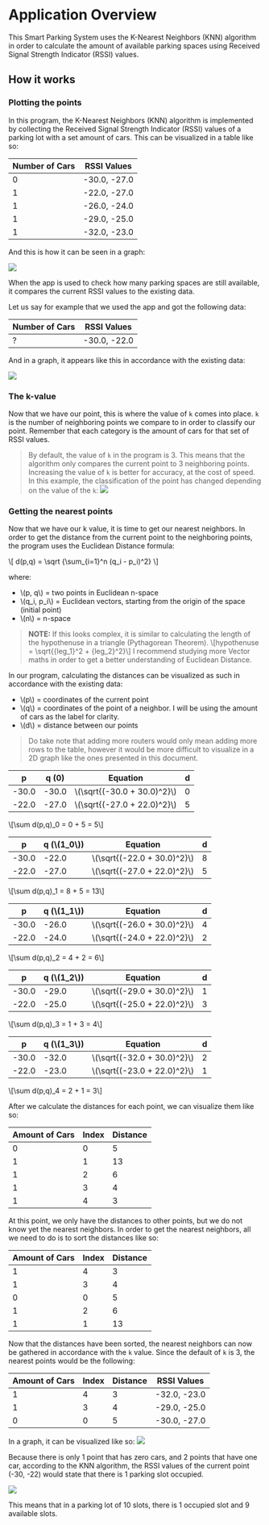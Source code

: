 # Application Overview
This Smart Parking System uses the K-Nearest Neighbors (KNN) algorithm in order to calculate the amount of available parking spaces
using Received Signal Strength Indicator (RSSI) values.

## How it works
### Plotting the points
In this program, the K-Nearest Neighbors (KNN) algorithm is implemented by collecting the Received Signal Strength Indicator (RSSI) values
of a parking lot with a set amount of cars. This can be visualized in a table like so:

| Number of Cars | RSSI Values  |
| -------------- | ------------ |
| 0              | -30.0, -27.0 |
| 1              | -22.0, -27.0 |
| 1              | -26.0, -24.0 |
| 1              | -29.0, -25.0 |
| 1              | -32.0, -23.0 |

And this is how it can be seen in a graph:

![](https://i.imgur.com/nZFeIgk.png)

When the app is used to check how many parking spaces are still available, it compares the current RSSI values to the existing data.

Let us say for example that we used the app and got the following data:

| Number of Cars | RSSI Values  |
| -------------- | ------------ |
| ?              | -30.0, -22.0 |

And in a graph, it appears like this in accordance with the existing data:

![](https://i.imgur.com/OpzUjGu.png)

### The k-value

Now that we have our point, this is where the value of `k` comes into place. `k` is the number of neighboring points we compare to in order to
classify our point. Remember that each category is the amount of cars for that set of RSSI values.

> By default, the value of `k` in the program is 3. This means that the algorithm only compares the current point to 3 neighboring points.
> Increasing the value of `k` is better for accuracy, at the cost of speed.
> In this example, the classification of the point has changed depending on the value of the `k`:
> ![](https://helloacm.com/wp-content/uploads/2016/03/2012-10-26-knn-concept.png)

### Getting the nearest points

Now that we have our k value, it is time to get our nearest neighbors.
In order to get the distance from the current point to the neighboring points, the program uses the Euclidean Distance formula:

\\[ d(p,q) = \sqrt {\sum_{i=1}^n (q_i - p_i)^2}  \\]

where:
- \\(p, q\\) = two points in Euclidean n-space
- \\(q_i, p_i\\) = Euclidean vectors, starting from the origin of the space (initial point)
- \\(n\\) = n-space

> **NOTE:** If this looks complex, it is similar to calculating the length of the hypothenuse in a triangle (Pythagorean Theorem).
> \\[hypothenuse = \sqrt{{leg_1}^2 + {leg_2}^2}\\]
> I recommend studying more Vector maths in order to get a better understanding of Euclidean Distance.

In our program, calculating the distances can be visualized as such in accordance with the existing data:
- \\(p\\) = coordinates of the current point
- \\(q\\) = coordinates of the point of a neighbor. I will be using the amount of cars as the label for clarity.
- \\(d\\) = distance between our points

> Do take note that adding more routers would only mean adding more rows to the table,
> however it would be more difficult to visualize in a 2D graph like the ones presented in this document.

| p     | q (0) | Equation                      | d   |
| ----- | ----- | ----------------------------- | --- |
| -30.0 | -30.0 | \\(\sqrt{(-30.0 + 30.0)^2}\\) | 0   |
| -22.0 | -27.0 | \\(\sqrt{(-27.0 + 22.0)^2}\\) | 5   |

\\[\sum d(p,q)_0 = 0 + 5 = 5\\]

| p     | q (\\(1_0\\)) | Equation                      | d   |
| ----- | ------------- | ----------------------------- | --- |
| -30.0 | -22.0         | \\(\sqrt{(-22.0 + 30.0)^2}\\) | 8   |
| -22.0 | -27.0         | \\(\sqrt{(-27.0 + 22.0)^2}\\) | 5   |

\\[\sum d(p,q)_1 = 8 + 5 = 13\\]

| p     | q (\\(1_1\\)) | Equation                      | d   |
| ----- | ------------- | ----------------------------- | --- |
| -30.0 | -26.0         | \\(\sqrt{(-26.0 + 30.0)^2}\\) | 4   |
| -22.0 | -24.0         | \\(\sqrt{(-24.0 + 22.0)^2}\\) | 2   |

\\[\sum d(p,q)_2 = 4 + 2 = 6\\]

| p     | q (\\(1_2\\)) | Equation                      | d   |
| ----- | ------------- | ----------------------------- | --- |
| -30.0 | -29.0         | \\(\sqrt{(-29.0 + 30.0)^2}\\) | 1   |
| -22.0 | -25.0         | \\(\sqrt{(-25.0 + 22.0)^2}\\) | 3   |

\\[\sum d(p,q)_3 = 1 + 3 = 4\\]

| p     | q (\\(1_3\\)) | Equation                      | d   |
| ----- | ------------- | ----------------------------- | --- |
| -30.0 | -32.0         | \\(\sqrt{(-32.0 + 30.0)^2}\\) | 2   |
| -22.0 | -23.0         | \\(\sqrt{(-23.0 + 22.0)^2}\\) | 1   |

\\[\sum d(p,q)_4 = 2 + 1 = 3\\]

After we calculate the distances for each point, we can visualize them like so:

| Amount of Cars | Index | Distance |
| -------------- | ----- | -------- |
| 0              | 0     | 5        |
| 1              | 1     | 13       |
| 1              | 2     | 6        |
| 1              | 3     | 4        |
| 1              | 4     | 3        |

At this point, we only have the distances to other points, but we do not know yet the nearest neighbors.
In order to get the nearest neighbors, all we need to do is to sort the distances like so:

| Amount of Cars | Index | Distance |
| -------------- | ----- | -------- |
| 1              | 4     | 3        |
| 1              | 3     | 4        |
| 0              | 0     | 5        |
| 1              | 2     | 6        |
| 1              | 1     | 13       |

Now that the distances have been sorted, the nearest neighbors can now be gathered in accordance with the `k` value.
Since the default of `k` is 3, the nearest points would be the following:

| Amount of Cars | Index | Distance | RSSI Values  |
| -------------- | ----- | -------- | ------------ |
| 1              | 4     | 3        | -32.0, -23.0 |
| 1              | 3     | 4        | -29.0, -25.0 |
| 0              | 0     | 5        | -30.0, -27.0 |

In a graph, it can be visualized like so:
![](https://i.imgur.com/b7MSijK.png)

Because there is only 1 point that has zero cars, and 2 points that have one car,
according to the KNN algorithm, the RSSI values of the current point (-30, -22) would state that
there is 1 parking slot occupied.

![](https://i.imgur.com/O8n6Szo.png)

This means that in a parking lot of 10 slots, there is 1 occupied slot and 9 available slots.
